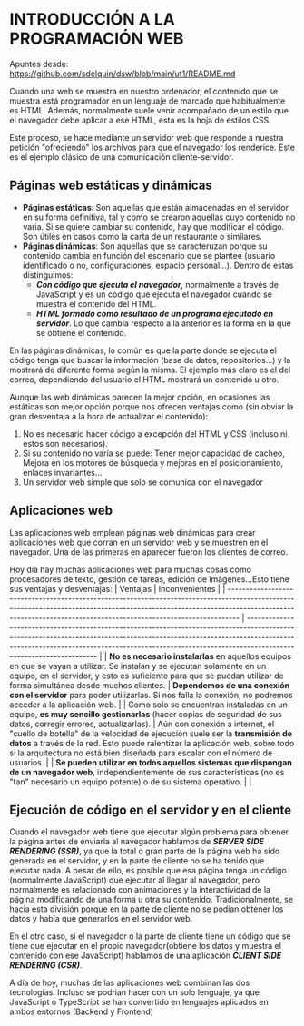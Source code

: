 # INTRODUCCIÓN A LA PROGRAMACIÓN WEB

Apuntes desde: https://github.com/sdelquin/dsw/blob/main/ut1/README.md  

Cuando una web se muestra en nuestro ordenador, el contenido que se muestra está programador en un lenguaje de marcado que habitualmente es HTML. Además, normalmente suele venir acompañado de un estilo que el navegador debe aplicar a ese HTML, esta es la hoja de estilos CSS.  

Este proceso, se hace mediante un servidor web que responde a nuestra petición "ofreciendo" los archivos para que el navegador los renderice. Este es el ejemplo clásico de una comunicación cliente-servidor.

## Páginas web estáticas y dinámicas

- **Páginas estáticas**: Son aquellas que están almacenadas en el servidor en su forma definitiva, tal y como se crearon aquellas cuyo contenido no varia. Si se quiere cambiar su contenido, hay que modificar el código. Son útiles en casos como la carta de un restaurante o similares.
- **Páginas dinámicas**: Son aquellas que se caracteruzan porque su contenido cambia en función del escenario que se plantee (usuario identificado o no, configuraciones, espacio personal...). Dentro de estas distinguimos:
    - ***Con código que ejecuta el navegador***, normalmente a través de JavaScript y es un código que ejecuta el navegador cuando se muestra el contenido del HTML.
    - ***HTML formado como resultado de un programa ejecutado en servidor***. Lo que cambia respecto a la anterior es la forma en la que se obtiene el contenido.

En las páginas dinámicas, lo común es que la parte donde se ejecuta el código tenga que buscar la información (base de datos, repositorios...) y la mostrará de diferente forma según la misma. El ejemplo más claro es el del correo, dependiendo del usuario el HTML mostrará un contenido u otro.  

Aunque las web dinámicas parecen la mejor opción, en ocasiones las estáticas son mejor opción porque nos ofrecen ventajas como (sin obviar la gran desventaja a la hora de actualizar el contenido):
1. No es necesario hacer código a excepción del HTML y CSS (incluso ni estos son necesarios).
2. Si su contenido no varía se puede: Tener mejor capacidad de cacheo, Mejora en los motores de búsqueda y mejoras en el posicionamiento, enlaces invariantes...
3. Un servidor web simple que solo se comunica con el navegador  

## Aplicaciones web  

Las aplicaciones web emplean páginas web dinámicas para crear aplicaciones web que corran en un servidor web y se muestren en el navegador. Una de las primeras en aparecer fueron los clientes de correo.  

Hoy día hay muchas aplicaciones web para muchas cosas como procesadores de texto, gestión de tareas, edición de imágenes...Esto tiene sus ventajas y desventajas:
| Ventajas                                                                                                                                                                                                                                      | Inconvenientes                                                                                                                                                                                                                                                                  |
| --------------------------------------------------------------------------------------------------------------------------------------------------------------------------------------------------------------------------------------------- | ------------------------------------------------------------------------------------------------------------------------------------------------------------------------------------------------------------------------------------------------------------------------------- |
| **No es necesario instalarlas** en aquellos equipos en que se vayan a utilizar. Se instalan y se ejecutan solamente en un equipo, en el servidor, y esto es suficiente para que se puedan utilizar de forma simultánea desde muchos clientes. | **Dependemos de una conexión con el servidor** para poder utilizarlas. Si nos falla la conexión, no podremos acceder a la aplicación web.                                                                                                                                       |
| Como solo se encuentran instaladas en un equipo, **es muy sencillo gestionarlas** (hacer copias de seguridad de sus datos, corregir errores, actualizarlas).                                                                                  | Aún con conexión a internet, el "cuello de botella" de la velocidad de ejecución suele ser la **transmisión de datos** a través de la red. Esto puede ralentizar la aplicación web, sobre todo si la arquitectura no está bien diseñada para escalar con el número de usuarios. |
| **Se pueden utilizar en todos aquellos sistemas que dispongan de un navegador web**, independientemente de sus características (no es "tan" necesario un equipo potente) o de su sistema operativo.                                           |                                                                                                                                                                                                                                                                                 |


## Ejecución de código en el servidor y en el cliente
Cuando el navegador web tiene que ejecutar algún problema para obtener la página antes de enviarla al navegador hablamos de ***SERVER SIDE RENDERING (SSR)***, ya que la total o  gran parte de la página web ha sido generada en el servidor, y en la parte de cliente no se ha tenido que ejecutar nada. A pesar de ello, es posible que esa página tenga un código (normalmente JavaScript) que ejecutar al llegar al navegador, pero normalmente es relacionado con animaciones y la interactividad de la página modificando de una forma u otra su contenido. Tradicionalmente, se hacia esta división porque en la parte de cliente no se podían obtener los datos y había que generarlos en el servidor web.  

En el otro caso, si el navegador o la parte de cliente tiene un código que se tiene que ejecutar en el propio navegador(obtiene los datos y muestra el contenido con ese JavaScript) hablamos de una aplicación ***CLIENT SIDE RENDERING (CSR)***.  

A día de hoy, muchas de las aplicaciones web combinan las dos tecnologías. Incluso se podrian hacer con un solo lenguaje, ya que JavaScript o TypeScript se han convertido en lenguajes aplicados en ambos entornos (Backend y Frontend)